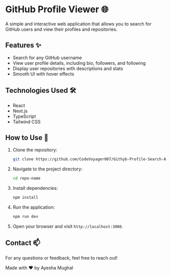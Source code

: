 # GitHub Profile Viewer 🌐

A simple and interactive web application that allows you to search for GitHub users and view their profiles and repositories.

## Features ✨
- Search for any GitHub username
- View user profile details, including bio, followers, and following
- Display user repositories with descriptions and stats
- Smooth UI with hover effects

## Technologies Used 🛠️
- React
- Next.js
- TypeScript
- Tailwind CSS

## How to Use 🔧
1. Clone the repository:
   ```bash
   git clone https://github.com/CodeVoyager007/Githyb-Profile-Search-App.git
   ```
2. Navigate to the project directory:
   ```bash
   cd repo-name
   ```
3. Install dependencies:
   ```bash
   npm install
   ```
4. Run the application:
   ```bash
   npm run dev
   ```
5. Open your browser and visit `http://localhost:3000`.

## Contact 📫
For any questions or feedback, feel free to reach out!

Made with ♥ by Ayesha Mughal
